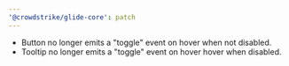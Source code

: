 ```yaml
---
'@crowdstrike/glide-core': patch
---
```


- Button no longer emits a "toggle" event on hover when not disabled.
- Tooltip no longer emits a "toggle" event on hover hover when disabled.
